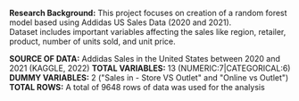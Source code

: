 **Research Background:**
This project focuses on creation of a random forest model based using Addidas US Sales Data (2020 and 2021).
Dataset includes important variables affecting the sales like region, retailer, product, number of units sold, and unit price.

**SOURCE OF DATA:** Addidas Sales in the United States between 2020 and 2021 (KAGGLE, 2022)
**TOTAL VARIABLES:** 13 (NUMERIC:7|CATEGORICAL:6)
**DUMMY VARIABLES:** 2 ("Sales in - Store VS Outlet" and "Online vs Outlet")
**TOTAL ROWS:** A total of 9648 rows of data was used for the analysis
